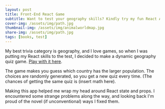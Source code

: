 ```yaml
---
layout: post
title: Front-End React Game
subtitle: Want to test your geography skills? Kindly try my fun React App
cover-img: /assets/img/path.jpg
thumbnail-img: /assets/img/animalworldmap.jpg
share-img: /assets/img/path.jpg
tags: [books, test]
---
```


My best trivia category is geography, and I love games, so when I was putting my React skills to the test, I decided to make a dynamic geography quiz game. [Play with it here](https://tomrains.github.io/populations-game/). 

The game makes you guess which country has the larger population. The choices are randomly generated, so you get a new quiz every time. (The chances of getting the same quiz is (insert math here).

Making this app helped me wrap my head around React state and props. I encountered some strange problems along the way, and looking back I'm proud of the novel (if unconventional) ways I fixed them.
